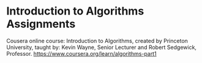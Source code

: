 # Introduction to Algorithms Assignments

Cousera online course: Introduction to Algorithms, created by Princeton University, taught by: Kevin Wayne, Senior Lecturer and Robert Sedgewick, Professor.
https://www.coursera.org/learn/algorithms-part1
